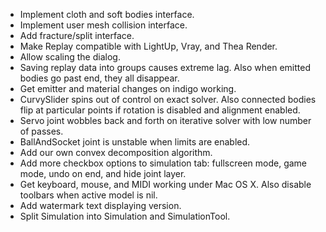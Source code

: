 - Implement cloth and soft bodies interface.
- Implement user mesh collision interface.
- Add fracture/split interface.
- Make Replay compatible with LightUp, Vray, and Thea Render.
- Allow scaling the dialog.
- Saving replay data into groups causes extreme lag. Also when emitted bodies go past end, they all disappear.
- Get emitter and material changes on indigo working.
- CurvySlider spins out of control on exact solver. Also connected bodies flip at particular points if rotation is disabled and alignment enabled.
- Servo joint wobbles back and forth on iterative solver with low number of passes.
- BallAndSocket joint is unstable when limits are enabled.
- Add our own convex decomposition algorithm.
- Add more checkbox options to simulation tab: fullscreen mode, game mode, undo on end, and hide joint layer.
- Get keyboard, mouse, and MIDI working under Mac OS X. Also disable toolbars when active model is nil.
- Add watermark text displaying version.
- Split Simulation into Simulation and SimulationTool.
